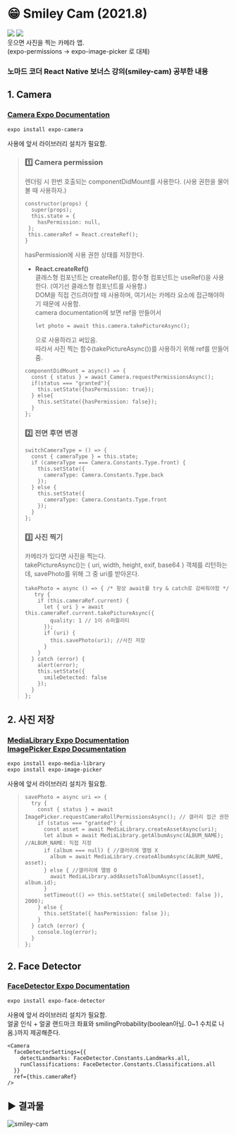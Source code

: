 # 😁 Smiley Cam (2021.8)
<img src="https://img.shields.io/badge/React Native-61DAFB?style=flat-square&logo=React&logoColor=white"/> <img src="https://img.shields.io/badge/Expo-000020?style=flat-square&logo=Expo&logoColor=white"/>  
웃으면 사진을 찍는 카메라 앱.  
(expo-permissions -> expo-image-picker 로 대체)
### 노마드 코더 React Native 보너스 강의(smiley-cam) 공부한 내용
## 1. Camera
### <a href="https://docs.expo.dev/versions/latest/sdk/camera/">Camera Expo Documentation</a>
~~~
expo install expo-camera
~~~
사용에 앞서 라이브러리 설치가 필요함.
> ### 1️⃣ Camera permission
> 렌더링 시 한번 호출되는 componentDidMount를 사용한다. (사용 권한을 물어볼 때 사용하자.)
> ~~~
> constructor(props) {
>   super(props);
>   this.state = {
>     hasPermission: null,
>  };
>  this.cameraRef = React.createRef();
>}
> ~~~
> hasPermission에 사용 권한 상태를 저장한다. 
> * <b>React.createRef()</b></br>
>   클래스형 컴포넌트는 createRef()를, 함수형 컴포넌트는 useRef()을 사용한다. (여기선 클래스형 컴포넌트를 사용함.)  
>   DOM을 직접 건드려야할 때 사용하며, 여기서는 카메라 요소에 접근해야하기 때문에 사용함.  
>   camera documentation에 보면 ref을 만들어서 
>   ~~~
>   let photo = await this.camera.takePictureAsync();
>   ~~~
>   으로 사용하라고 써있음.  
>   따라서 사진 찍는 함수(takePictureAsync())를 사용하기 위해 ref를 만들어줌.
>   
> ~~~  
> componentDidMount = async() => {
>   const { status } = await Camera.requestPermissionsAsync();
>   if(status === "granted"){
>     this.setState({hasPermission: true});
>   } else{
>     this.setState({hasPermission: false});
>   }
>};
> ~~~
> ### 2️⃣ 전면 후면 변경
> ~~~
> switchCameraType = () => { 
>   const { cameraType } = this.state;
>   if (cameraType === Camera.Constants.Type.front) {
>     this.setState({
>       cameraType: Camera.Constants.Type.back
>     });
>   } else {
>     this.setState({
>       cameraType: Camera.Constants.Type.front
>     });
>   }
> };
> ~~~
> ### 3️⃣ 사진 찍기
> 카메라가 있다면 사진을 찍는다.  
> takePictureAsync()는 { uri, width, height, exif, base64 } 객체를 리턴하는데, savePhoto를 위해 그 중 uri를 받아온다.
> ~~~
> takePhoto = async () => { /* 항상 await를 try & catch로 감싸줘야함 */
>    try {
>     if (this.cameraRef.current) {
>       let { uri } = await this.cameraRef.current.takePictureAsync({
>         quality: 1 // 1이 슈퍼퀄리티
>       });
>       if (uri) {
>         this.savePhoto(uri); //사진 저장
>       }
>     }
>   } catch (error) {
>     alert(error);
>     this.setState({
>       smileDetected: false
>     });
>   }
> };
> ~~~
>
## 2. 사진 저장
### <a href="https://docs.expo.dev/versions/latest/sdk/media-library/">MediaLibrary Expo Documentation</a> <br/> <a href="https://docs.expo.dev/versions/latest/sdk/imagepicker/">ImagePicker Expo Documentation</a>
~~~
expo install expo-media-library
expo install expo-image-picker
~~~
사용에 앞서 라이브러리 설치가 필요함.
> ~~~
> savePhoto = async uri => {
>   try {
>     const { status } = await ImagePicker.requestCameraRollPermissionsAsync(); // 갤러리 접근 권한
>     if (status === "granted") {
>       const asset = await MediaLibrary.createAssetAsync(uri);
>       let album = await MediaLibrary.getAlbumAsync(ALBUM_NAME); //ALBUM_NAME: 직접 지정
>       if (album === null) { //갤러리에 앨범 X
>         album = await MediaLibrary.createAlbumAsync(ALBUM_NAME, asset);
>       } else { //갤러리에 앨범 O
>         await MediaLibrary.addAssetsToAlbumAsync([asset], album.id);
>       }
>       setTimeout(() => this.setState({ smileDetected: false }), 2000);
>     } else {
>       this.setState({ hasPermission: false });
>     }
>   } catch (error) {
>     console.log(error);
>   }
> };
> ~~~


## 2. Face Detector
### <a href="https://docs.expo.dev/versions/v44.0.0/sdk/facedetector/">FaceDetector Expo Documentation</a>
~~~
expo install expo-face-detector
~~~
사용에 앞서 라이브러리 설치가 필요함.  
얼굴 인식 + 얼굴 랜드마크 좌표와 smilingProbability(boolean아님. 0~1 수치로 나옴.)까지 제공해준다.
~~~
<Camera
  faceDetectorSettings={{
    detectLandmarks: FaceDetector.Constants.Landmarks.all,
    runClassifications: FaceDetector.Constants.Classifications.all
  }}
  ref={this.cameraRef}
/>
~~~
## ▶ 결과물
![smiley-cam](https://user-images.githubusercontent.com/71166763/147491805-4fc65bd7-55dd-4a01-bc78-4162c9cb65b8.png)



